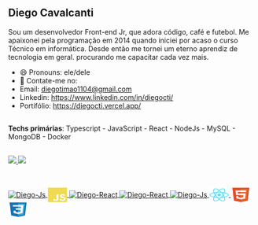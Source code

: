 ## Diego Cavalcanti

Sou um desenvolvedor Front-end Jr, que adora código, café e futebol. Me apaixonei pela programação em 2014 quando iniciei por acaso o curso Técnico em informática. Desde então me tornei um eterno aprendiz de tecnologia em geral. procurando me capacitar cada vez mais.

- 😄 Pronouns: ele/dele
- 💬 Contate-me no: 
- Email: diegotimao1104@gmail.com
- Linkedin: https://www.linkedin.com/in/diegocti/
- Portifólio: https://diegocti.vercel.app/

##

**Techs primárias**: Typescript - JavaScript - React - NodeJs - MySQL - MongoDB - Docker

## 
<div style="display: inline_block">
  <a href="diegotimao">
  <img height="155em" src="https://github-readme-stats.vercel.app/api?username=diegotimao&show_icons=true&theme=buefy&include_all_commits=true&count_private=false"/>
  <img height="155em" src="https://github-readme-stats.vercel.app/api/top-langs/?username=diegotimao&layout=compact&langs_count=16&theme=buefy"/>
</div>
  
 ## 
    
<div style="display: inline_block align: "center""><br>
 <img align="center" alt="Diego-Js" height="30" width="40" src="https://cdn.jsdelivr.net/gh/devicons/devicon/icons/nodejs/nodejs-original.svg" />
<img align="center" alt="Diego-Js" height="30" width="40" src="https://raw.githubusercontent.com/devicons/devicon/master/icons/javascript/javascript-plain.svg">
<img  align="center" alt="Diego-React" height="30" width="40" src="https://cdn.jsdelivr.net/gh/devicons/devicon/icons/typescript/typescript-original.svg" />
<img align="center" alt="Diego-React" height="30" width="40" src="https://cdn.jsdelivr.net/gh/devicons/devicon/icons/mysql/mysql-plain-wordmark.svg" />
<img align="center" alt="Diego-Js" height="30" width="40" src="https://cdn.jsdelivr.net/gh/devicons/devicon/icons/docker/docker-original-wordmark.svg" />
<img align="center" alt="Diego-React" height="30" width="40" src="https://raw.githubusercontent.com/devicons/devicon/master/icons/react/react-original.svg">
  <img align="center" alt="Diego-HTML" height="30" width="40" src="https://raw.githubusercontent.com/devicons/devicon/master/icons/html5/html5-original.svg">
  <img align="center" alt="Rafa-CSS" height="30" width="40" src="https://raw.githubusercontent.com/devicons/devicon/master/icons/css3/css3-original.svg">
</div>
